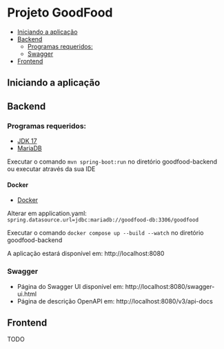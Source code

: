 # Projeto GoodFood

- [Iniciando a aplicação](#iniciando-a-aplicação)
- [Backend](#backend)
    - [Programas requeridos:](#programas-requeridos)
    - [Swagger](#swagger)
- [Frontend](#frontend)

## Iniciando a aplicação

## Backend

### Programas requeridos:

- [JDK 17](https://adoptium.net/temurin/releases/?arch=x64&package=jdk&version=17&os=any)
- [MariaDB](https://mariadb.org/download/?t=mariadb&p=mariadb&r=10.11.8&os=windows&cpu=x86_64&pkg=msi&mirror=fder)

Executar o comando `mvn spring-boot:run` no diretório goodfood-backend ou executar através da sua IDE

#### Docker

- [Docker](https://docs.docker.com/get-docker/)

Alterar em application.yaml:
`spring.datasource.url=jdbc:mariadb://goodfood-db:3306/goodfood`

Executar o comando `docker compose up --build --watch` no diretório goodfood-backend

A aplicação estará disponível em: http://localhost:8080

### Swagger

- Página do Swagger UI disponível em: http://localhost:8080/swagger-ui.html
- Página de descrição OpenAPI em: http://localhost:8080/v3/api-docs

## Frontend

TODO

